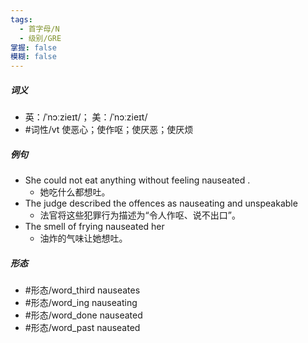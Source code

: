 ```yaml
---
tags:
  - 首字母/N
  - 级别/GRE
掌握: false
模糊: false
---
```

##### 词义
- 英：/ˈnɔːzieɪt/； 美：/ˈnɔːzieɪt/
- #词性/vt  使恶心；使作呕；使厌恶；使厌烦
##### 例句
- She could not eat anything without feeling nauseated .
	- 她吃什么都想吐。
- The judge described the offences as nauseating and unspeakable
	- 法官将这些犯罪行为描述为“令人作呕、说不出口”。
- The smell of frying nauseated her
	- 油炸的气味让她想吐。
##### 形态
- #形态/word_third nauseates
- #形态/word_ing nauseating
- #形态/word_done nauseated
- #形态/word_past nauseated
